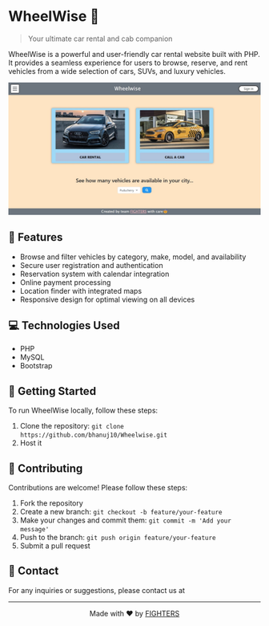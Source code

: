 # WheelWise 🚗

> Your ultimate car rental and cab companion

WheelWise is a powerful and user-friendly car rental website built with PHP. It provides a seamless experience for users to browse, reserve, and rent vehicles from a wide selection of cars, SUVs, and luxury vehicles.

<div align="center">
  <img src="https://raw.githubusercontent.com/bhanuj10/Wheelwise/main/screenshots/home.jpeg" alt="WheelWise Homepage" width="800">
</div>

## 🚀 Features

- Browse and filter vehicles by category, make, model, and availability
- Secure user registration and authentication
- Reservation system with calendar integration
- Online payment processing
- Location finder with integrated maps
- Responsive design for optimal viewing on all devices

## 💻 Technologies Used

- PHP
- MySQL
- Bootstrap

## 🚦 Getting Started

To run WheelWise locally, follow these steps:

1. Clone the repository: `git clone https://github.com/bhanuj10/Wheelwise.git`
2. Host it


## 🤝 Contributing

Contributions are welcome! Please follow these steps:

1. Fork the repository
2. Create a new branch: `git checkout -b feature/your-feature`
3. Make your changes and commit them: `git commit -m 'Add your message'`
4. Push to the branch: `git push origin feature/your-feature`
5. Submit a pull request

## 📧 Contact

For any inquiries or suggestions, please contact us at <!--bhanuj10@github.com](mailto:bhanuj10@github.com).-->

---

<div align="center">
  Made with ❤️ by <a href="">FIGHTERS</a>
</div>
